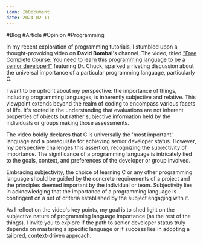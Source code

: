 ```yaml
---
icon: IbDocument
date: 2024-02-11
---
```

#Blog #Article #Opinion #Programming

In my recent exploration of programming tutorials, I stumbled upon a thought-provoking video on **David Bombal**'s channel. The video, titled ["Free Complete Course: You need to learn this programming language to be a senior developer!"](https://www.youtube.com/watch?v=6uqgiFhW0Fs) featuring Dr. Chuck, sparked a riveting discussion about the universal importance of a particular programming language, particularly C.

I want to be upfront about my perspective: the importance of things, including programming languages, is inherently subjective and relative. This viewpoint extends beyond the realm of coding to encompass various facets of life. It's rooted in the understanding that evaluations are not inherent properties of objects but rather subjective information held by the individuals or groups making those assessments.

The video boldly declares that C is universally the 'most important' language and a prerequisite for achieving senior developer status. However, my perspective challenges this assertion, recognizing the subjectivity of importance. The significance of a programming language is intricately tied to the goals, context, and preferences of the developer or group involved.

Embracing subjectivity, the choice of learning C or any other programming language should be guided by the concrete requirements of a project and the principles deemed important by the individual or team. Subjectivity lies in acknowledging that the importance of a programming language is contingent on a set of criteria established by the subject engaging with it.

As I reflect on the video's key points, my goal is to shed light on the subjective nature of programming language importance (as the rest of the things). I invite you to explore if the path to senior developer status truly depends on mastering a specific language or if success lies in adopting a tailored, context-driven approach.